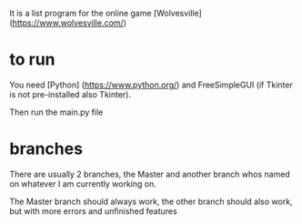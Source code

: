 It is a list program for the online game [Wolvesville] (https://www.wolvesville.com/) 

# to run 
You need [Python] (https://www.python.org/) and FreeSimpleGUI (if Tkinter is not pre-installed also Tkinter). 

Then run the main.py file 

# branches 
There are usually 2 branches, the Master and another branch whos named on whatever I am currently working on. 

The Master branch should always work, the other branch should also work, but with more errors and unfinished features
